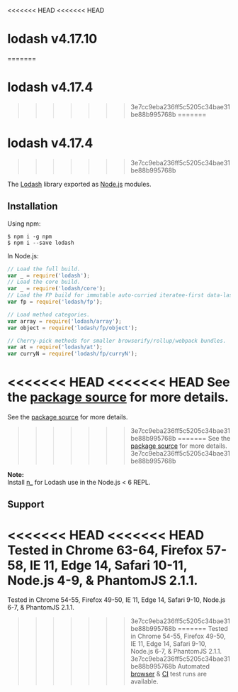 <<<<<<< HEAD
<<<<<<< HEAD
# lodash v4.17.10
=======
# lodash v4.17.4
>>>>>>> 3e7cc9eba236ff5c5205c34bae31be88b995768b
=======
# lodash v4.17.4
>>>>>>> 3e7cc9eba236ff5c5205c34bae31be88b995768b

The [Lodash](https://lodash.com/) library exported as [Node.js](https://nodejs.org/) modules.

## Installation

Using npm:
```shell
$ npm i -g npm
$ npm i --save lodash
```

In Node.js:
```js
// Load the full build.
var _ = require('lodash');
// Load the core build.
var _ = require('lodash/core');
// Load the FP build for immutable auto-curried iteratee-first data-last methods.
var fp = require('lodash/fp');

// Load method categories.
var array = require('lodash/array');
var object = require('lodash/fp/object');

// Cherry-pick methods for smaller browserify/rollup/webpack bundles.
var at = require('lodash/at');
var curryN = require('lodash/fp/curryN');
```

<<<<<<< HEAD
<<<<<<< HEAD
See the [package source](https://github.com/lodash/lodash/tree/4.17.10-npm) for more details.
=======
See the [package source](https://github.com/lodash/lodash/tree/4.17.4-npm) for more details.
>>>>>>> 3e7cc9eba236ff5c5205c34bae31be88b995768b
=======
See the [package source](https://github.com/lodash/lodash/tree/4.17.4-npm) for more details.
>>>>>>> 3e7cc9eba236ff5c5205c34bae31be88b995768b

**Note:**<br>
Install [n_](https://www.npmjs.com/package/n_) for Lodash use in the Node.js < 6 REPL.

## Support

<<<<<<< HEAD
<<<<<<< HEAD
Tested in Chrome 63-64, Firefox 57-58, IE 11, Edge 14, Safari 10-11, Node.js 4-9, & PhantomJS 2.1.1.<br>
=======
Tested in Chrome 54-55, Firefox 49-50, IE 11, Edge 14, Safari 9-10, Node.js 6-7, & PhantomJS 2.1.1.<br>
>>>>>>> 3e7cc9eba236ff5c5205c34bae31be88b995768b
=======
Tested in Chrome 54-55, Firefox 49-50, IE 11, Edge 14, Safari 9-10, Node.js 6-7, & PhantomJS 2.1.1.<br>
>>>>>>> 3e7cc9eba236ff5c5205c34bae31be88b995768b
Automated [browser](https://saucelabs.com/u/lodash) & [CI](https://travis-ci.org/lodash/lodash/) test runs are available.
